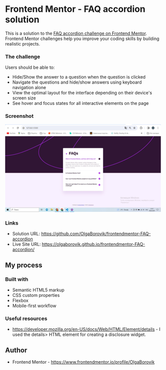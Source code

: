 # Frontend Mentor - FAQ accordion solution

This is a solution to the [FAQ accordion challenge on Frontend Mentor](https://www.frontendmentor.io/challenges/faq-accordion-wyfFdeBwBz). Frontend Mentor challenges help you improve your coding skills by building realistic projects. 

### The challenge

Users should be able to:

- Hide/Show the answer to a question when the question is clicked
- Navigate the questions and hide/show answers using keyboard navigation alone
- View the optimal layout for the interface depending on their device's screen size
- See hover and focus states for all interactive elements on the page

### Screenshot

![](./assets/images/screenshot.jpg)


### Links

- Solution URL: https://github.com/OlgaBorovik/frontendmentor-FAQ-accordion
- Live Site URL: https://olgaborovik.github.io/frontendmentor-FAQ-accordion/

## My process

### Built with

- Semantic HTML5 markup
- CSS custom properties
- Flexbox
- Mobile-first workflow

### Useful resources

- https://developer.mozilla.org/en-US/docs/Web/HTML/Element/details - I used the details> HTML element for creating a disclosure widget.

## Author

- Frontend Mentor - https://www.frontendmentor.io/profile/OlgaBorovik

